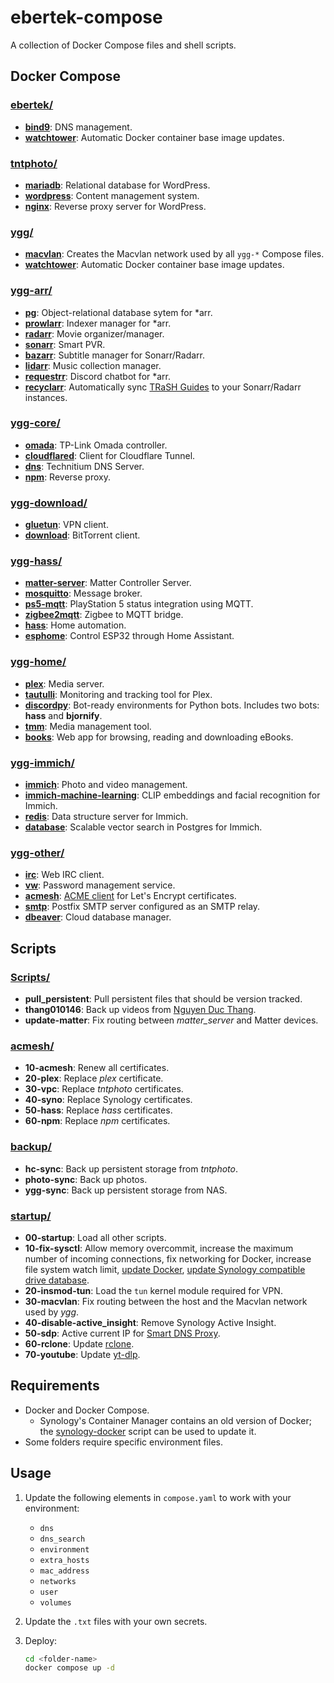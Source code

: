 # ebertek-compose

A collection of Docker Compose files and shell scripts.

## Docker Compose

### [ebertek/](ebertek/)

- **[bind9](https://hub.docker.com/r/ubuntu/bind9)**: DNS management.
- **[watchtower](https://hub.docker.com/r/containrrr/watchtower)**: Automatic Docker container base image updates.

### [tntphoto/](tntphoto/)

- **[mariadb](https://hub.docker.com/_/mariadb)**: Relational database for WordPress.
- **[wordpress](https://hub.docker.com/_/wordpress)**: Content management system.
- **[nginx](https://hub.docker.com/_/nginx)**: Reverse proxy server for WordPress.

### [ygg/](ygg/)

- **[macvlan](https://docs.docker.com/engine/network/drivers/macvlan/)**: Creates the Macvlan network used by all `ygg-*` Compose files.
- **[watchtower](https://hub.docker.com/r/containrrr/watchtower)**: Automatic Docker container base image updates.

### [ygg-arr/](ygg-arr/)

- **[pg](https://hub.docker.com/_/postgres)**: Object-relational database sytem for \*arr.
- **[prowlarr](https://hotio.dev/containers/prowlarr/)**: Indexer manager for \*arr.
- **[radarr](https://hotio.dev/containers/radarr/)**: Movie organizer/manager.
- **[sonarr](https://hotio.dev/containers/sonarr/)**: Smart PVR.
- **[bazarr](https://hotio.dev/containers/bazarr/)**: Subtitle manager for Sonarr/Radarr.
- **[lidarr](https://hotio.dev/containers/lidarr/)**: Music collection manager.
- **[requestrr](https://hotio.dev/containers/requestrr/)**: Discord chatbot for \*arr.
- **[recyclarr](https://github.com/recyclarr/recyclarr)**: Automatically sync [TRaSH Guides](https://trash-guides.info) to your Sonarr/Radarr instances.

### [ygg-core/](ygg-core/)

- **[omada](https://hub.docker.com/r/mbentley/omada-controller)**: TP-Link Omada controller.
- **[cloudflared](https://hub.docker.com/r/cloudflare/cloudflared)**: Client for Cloudflare Tunnel.
- **[dns](https://hub.docker.com/r/technitium/dns-server)**: Technitium DNS Server.
- **[npm](https://hub.docker.com/r/jc21/nginx-proxy-manager)**: Reverse proxy.

### [ygg-download/](ygg-download/)

- **[gluetun](https://hub.docker.com/r/qmcgaw/gluetun)**: VPN client.
- **[download](https://docs.linuxserver.io/images/docker-qbittorrent/)**: BitTorrent client.

### [ygg-hass/](ygg-hass/)

- **[matter-server](https://github.com/home-assistant-libs/python-matter-server)**: Matter Controller Server.
- **[mosquitto](https://hub.docker.com/_/eclipse-mosquitto)**: Message broker.
- **[ps5-mqtt](https://github.com/FunkeyFlo/ps5-mqtt)**: PlayStation 5 status integration using MQTT.
- **[zigbee2mqtt](https://hub.docker.com/r/koenkk/zigbee2mqtt/)**: Zigbee to MQTT bridge.
- **[hass](https://github.com/home-assistant/core)**: Home automation.
- **[esphome](https://github.com/esphome/esphome)**: Control ESP32 through Home Assistant.

### [ygg-home/](ygg-home/)

- **[plex](https://hub.docker.com/r/plexinc/pms-docker/)**: Media server.
- **[tautulli](https://github.com/Tautulli/Tautulli)**: Monitoring and tracking tool for Plex.
- **[discordpy](https://hub.docker.com/r/gorialis/discord.py)**: Bot-ready environments for Python bots. Includes two bots: **hass** and **bjornify**.
- **[tmm](https://hub.docker.com/r/tinymediamanager/tinymediamanager)**: Media management tool.
- **[books](https://docs.linuxserver.io/images/docker-calibre-web/)**: Web app for browsing, reading and downloading eBooks.

### [ygg-immich/](ygg-immich/)

- **[immich](https://github.com/immich-app/immich)**: Photo and video management.
- **[immich-machine-learning](https://github.com/immich-app/immich/tree/main/machine-learning)**: CLIP embeddings and facial recognition for Immich.
- **[redis](https://hub.docker.com/r/valkey/valkey/)**: Data structure server for Immich.
- **[database](https://hub.docker.com/r/tensorchord/pgvecto-rs)**: Scalable vector search in Postgres for Immich.

### [ygg-other/](ygg-other/)

- **[irc](https://github.com/thelounge/thelounge-docker)**: Web IRC client.
- **[vw](https://hub.docker.com/r/vaultwarden/server)**: Password management service.
- **[acmesh](https://hub.docker.com/r/neilpang/acme.sh)**: [ACME client](https://github.com/acmesh-official/acme.sh) for Let's Encrypt certificates.
- **[smtp](https://hub.docker.com/r/turgon37/smtp-relay)**: Postfix SMTP server configured as an SMTP relay.
- **[dbeaver](https://hub.docker.com/r/dbeaver/cloudbeaver)**: Cloud database manager.

## Scripts

### [Scripts/](Scripts/)

- **pull_persistent**: Pull persistent files that should be version tracked.
- **thang010146**: Back up videos from [Nguyen Duc Thang](https://www.youtube.com/user/thang010146).
- **update-matter**: Fix routing between _matter_server_ and Matter devices.

### [acmesh/](Scripts/acmesh/)

- **10-acmesh**: Renew all certificates.
- **20-plex**: Replace _plex_ certificate.
- **30-vpc**: Replace _tntphoto_ certificates.
- **40-syno**: Replace Synology certificates.
- **50-hass**: Replace _hass_ certificates.
- **60-npm**: Replace _npm_ certificates.

### [backup/](Scripts/backup/)

- **hc-sync**: Back up persistent storage from _tntphoto_.
- **photo-sync**: Back up photos.
- **ygg-sync**: Back up persistent storage from NAS.

### [startup/](Scripts/startup/)

- **00-startup**: Load all other scripts.
- **10-fix-sysctl**: Allow memory overcommit, increase the maximum number of incoming connections, fix networking for Docker, increase file system watch limit, [update Docker](<(https://github.com/markdumay/synology-docker)>), [update Synology compatible drive database](https://github.com/007revad/Synology_HDD_db).
- **20-insmod-tun**: Load the `tun` kernel module required for VPN.
- **30-macvlan**: Fix routing between the host and the Macvlan network used by _ygg_.
- **40-disable-active_insight**: Remove Synology Active Insight.
- **50-sdp**: Active current IP for [Smart DNS Proxy](https://www.smartdnsproxy.com/services/).
- **60-rclone**: Update [rclone](https://rclone.org).
- **70-youtube**: Update [yt-dlp](https://github.com/yt-dlp/yt-dlp).

## Requirements

- Docker and Docker Compose.
  - Synology's Container Manager contains an old version of Docker; the [synology-docker](https://github.com/markdumay/synology-docker) script can be used to update it.
- Some folders require specific environment files.

## Usage

1. Update the following elements in `compose.yaml` to work with your environment:
   - `dns`
   - `dns_search`
   - `environment`
   - `extra_hosts`
   - `mac_address`
   - `networks`
   - `user`
   - `volumes`
2. Update the `.txt` files with your own secrets.
3. Deploy:

   ```sh
   cd <folder-name>
   docker compose up -d
   ```
